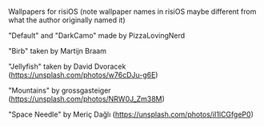 Wallpapers for risiOS (note wallpaper names in risiOS maybe different from what the author originally named it)

"Default" and "DarkCamo" made by PizzaLovingNerd

"Birb" taken by Martijn Braam

"Jellyfish" taken by David Dvoracek (https://unsplash.com/photos/w76cDJu-g6E)

"Mountains" by grossgasteiger (https://unsplash.com/photos/NRW0J_Zm38M)

"Space Needle" by Meriç Dağlı (https://unsplash.com/photos/iI1lCGfgeP0)


